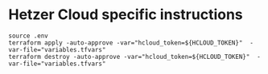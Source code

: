 # Hetzer Cloud specific instructions

```shell
source .env
terraform apply -auto-approve -var="hcloud_token=${HCLOUD_TOKEN}"  -var-file="variables.tfvars"
terraform destroy -auto-approve -var="hcloud_token=${HCLOUD_TOKEN}"  -var-file="variables.tfvars"
```
